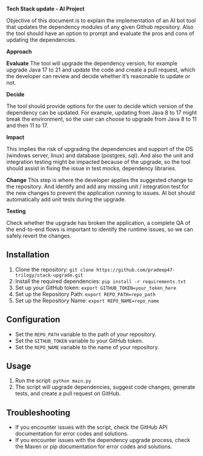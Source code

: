 **Tech Stack update - AI Project**

Objective of this document is to explain the implementation of an AI bot tool that updates the dependency modules of any given Github repository. Also the tool should have an option to prompt and evaluate the pros and cons of updating the dependencies.

**Approach**

**Evaluate**
The tool will upgrade the dependency version, for example upgrade Java 17 to 21 and update the code and create a pull request, which the developer can review and decide whether it’s reasonable to update or not.

**Decide**

The tool should provide options for the user to decide which version of the dependency can be updated. For example, updating from Java 8 to 17 might break the environment, so the user can choose to upgrade from Java 8 to 11 and then 11 to 17.

**Impact**

This implies the risk of upgrading the dependencies and support of the OS (windows server, linux) and database (postgres, sql). And also the unit and integration testing might be impacted because of the upgrade, so the tool should assist in fixing the issue in test mocks, dependency libraries.

**Change**
This step is where the developer applies the suggested change to the repository. And identify and add any missing unit / integration test for the new changes to prevent the application running to issues. AI bot should automatically add unit tests during the upgrade.

**Testing**

Check whether the upgrade has broken the application, a complete QA of the end-to-end flows is important to identify the runtime issues, so we can safely revert the changes.

## Installation

1. Clone the repository: `git clone https://github.com/pradeep47-trilogy/stack-upgrade.git`
2. Install the required dependencies: `pip install -r requirements.txt`
3. Set up your GitHub token: `export GITHUB_TOKEN=your_token_here`
4. Set up the Repository Path: `export REPO_PATH=repo_path`
5. Set up the Repository Name: `export REPO_NAME=repo_name`

## Configuration

- Set the `REPO_PATH` variable to the path of your repository.
- Set the `GITHUB_TOKEN` variable to your GitHub token.
- Set the `REPO_NAME` variable to the name of your repository.

## Usage

1. Run the script: `python main.py`
2. The script will upgrade dependencies, suggest code changes, generate tests, and create a pull request on GitHub.

## Troubleshooting

- If you encounter issues with the script, check the GitHub API documentation for error codes and solutions.
- If you encounter issues with the dependency upgrade process, check the Maven or pip documentation for error codes and solutions.

